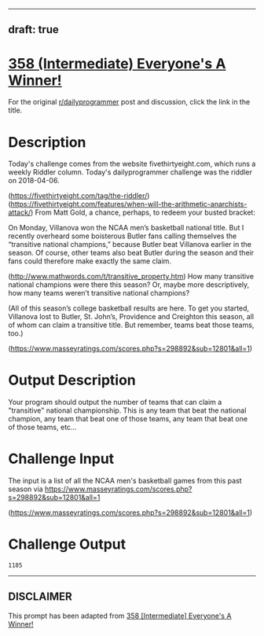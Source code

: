 ---
draft: true
----

# [358 (Intermediate) Everyone's A Winner!](https://www.reddit.com/r/dailyprogrammer/comments/8ewq2e/20180425_challenge_358_intermediate_everyones_a/)

For the original [r/dailyprogrammer](https://www.reddit.com/r/dailyprogrammer/) post and discussion, click the link in the title.

# Description
Today's challenge comes from the website fivethirtyeight.com, which runs a weekly Riddler column.  Today's dailyprogrammer challenge was the riddler on 2018-04-06.

(https://fivethirtyeight.com/tag/the-riddler/)
(https://fivethirtyeight.com/features/when-will-the-arithmetic-anarchists-attack/)
From Matt Gold, a chance, perhaps, to redeem your busted bracket:

On Monday, Villanova won the NCAA men’s basketball national title. But I recently overheard some boisterous Butler fans calling themselves the “transitive national champions,” because Butler beat Villanova earlier in the season. Of course, other teams also beat Butler during the season and their fans could therefore make exactly the same claim.

(http://www.mathwords.com/t/transitive_property.htm)
How many transitive national champions were there this season? Or, maybe more descriptively, how many teams weren’t transitive national champions?

(All of this season’s college basketball results are here. To get you started, Villanova lost to Butler, St. John’s, Providence and Creighton this season, all of whom can claim a transitive title. But remember, teams beat those teams, too.)

(https://www.masseyratings.com/scores.php?s=298892&sub=12801&all=1)
# Output Description
Your program should output the number of teams that can claim a "transitive" national championship.  This is any team that beat the national champion, any team that beat one of those teams, any team that beat one of those teams, etc...

# Challenge Input
The input is a list of all the NCAA men's basketball games from this past season via https://www.masseyratings.com/scores.php?s=298892&sub=12801&all=1

(https://www.masseyratings.com/scores.php?s=298892&sub=12801&all=1)
# Challenge Output

```
1185
```

----
## **DISCLAIMER**
This prompt has been adapted from [358 [Intermediate] Everyone's A Winner!](https://www.reddit.com/r/dailyprogrammer/comments/8ewq2e/20180425_challenge_358_intermediate_everyones_a/
)
